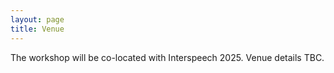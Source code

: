 ```yaml
---
layout: page
title: Venue
---
```


The workshop will be co-located with Interspeech 2025. Venue details TBC.
